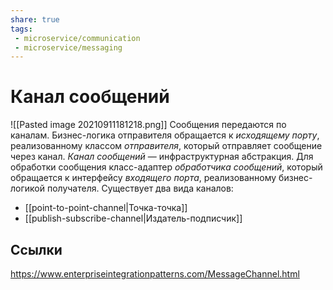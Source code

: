 ```yaml
---
share: true
tags:
 - microservice/communication
 - microservice/messaging
---
```

# Канал сообщений
![[Pasted image 20210911181218.png]]
Сообщения передаются по каналам. Бизнес-логика отправителя обращается к *исходящему порту*, реализованному классом *отправителя*, который отправляет сообщение через канал. *Канал сообщений* — инфраструктурная абстракция. Для обработки сообщения класс-адаптер *обработчика сообщений*, который обращается к интерфейсу *входящего порта*, реализованному бизнес-логикой получателя.
Существует два вида каналов:
- [[point-to-point-channel|Точка-точка]]
- [[publish-subscribe-channel|Издатель-подписчик]]
## Ссылки
https://www.enterpriseintegrationpatterns.com/MessageChannel.html

